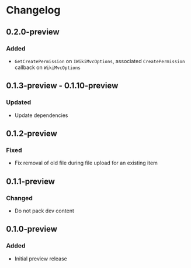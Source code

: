 # Changelog

## 0.2.0-preview
### Added
- `GetCreatePermission` on `IWikiMvcOptions`, associated `CreatePermission` callback on `WikiMvcOptions`

## 0.1.3-preview - 0.1.10-preview
### Updated
- Update dependencies

## 0.1.2-preview
### Fixed
- Fix removal of old file during file upload for an existing item

## 0.1.1-preview
### Changed
- Do not pack dev content

## 0.1.0-preview
### Added
- Initial preview release